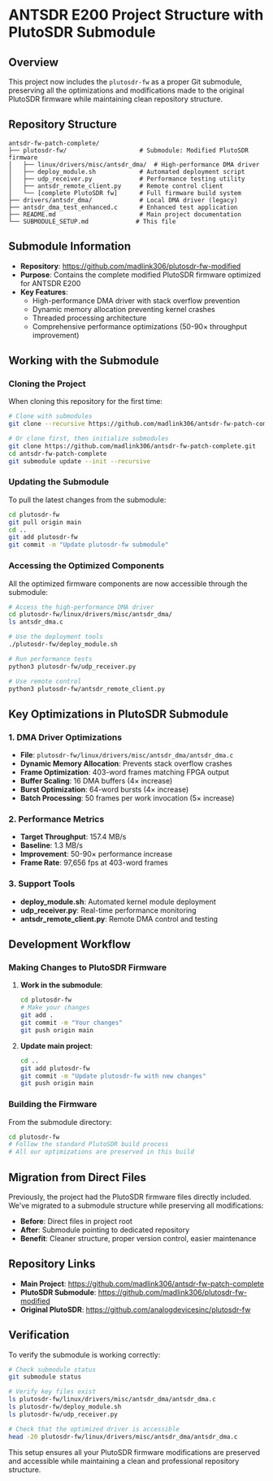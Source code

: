 # ANTSDR E200 Project Structure with PlutoSDR Submodule

## Overview

This project now includes the `plutosdr-fw` as a proper Git submodule, preserving all the optimizations and modifications made to the original PlutoSDR firmware while maintaining clean repository structure.

## Repository Structure

```
antsdr-fw-patch-complete/
├── plutosdr-fw/                    # Submodule: Modified PlutoSDR firmware
│   ├── linux/drivers/misc/antsdr_dma/  # High-performance DMA driver
│   ├── deploy_module.sh            # Automated deployment script
│   ├── udp_receiver.py             # Performance testing utility
│   ├── antsdr_remote_client.py     # Remote control client
│   └── [complete PlutoSDR fw]      # Full firmware build system
├── drivers/antsdr_dma/             # Local DMA driver (legacy)
├── antsdr_dma_test_enhanced.c      # Enhanced test application
├── README.md                       # Main project documentation
└── SUBMODULE_SETUP.md             # This file
```

## Submodule Information

- **Repository**: https://github.com/madlink306/plutosdr-fw-modified
- **Purpose**: Contains the complete modified PlutoSDR firmware optimized for ANTSDR E200
- **Key Features**:
  - High-performance DMA driver with stack overflow prevention
  - Dynamic memory allocation preventing kernel crashes
  - Threaded processing architecture
  - Comprehensive performance optimizations (50-90× throughput improvement)

## Working with the Submodule

### Cloning the Project

When cloning this repository for the first time:

```bash
# Clone with submodules
git clone --recursive https://github.com/madlink306/antsdr-fw-patch-complete.git

# Or clone first, then initialize submodules
git clone https://github.com/madlink306/antsdr-fw-patch-complete.git
cd antsdr-fw-patch-complete
git submodule update --init --recursive
```

### Updating the Submodule

To pull the latest changes from the submodule:

```bash
cd plutosdr-fw
git pull origin main
cd ..
git add plutosdr-fw
git commit -m "Update plutosdr-fw submodule"
```

### Accessing the Optimized Components

All the optimized firmware components are now accessible through the submodule:

```bash
# Access the high-performance DMA driver
cd plutosdr-fw/linux/drivers/misc/antsdr_dma/
ls antsdr_dma.c

# Use the deployment tools
./plutosdr-fw/deploy_module.sh

# Run performance tests
python3 plutosdr-fw/udp_receiver.py

# Use remote control
python3 plutosdr-fw/antsdr_remote_client.py
```

## Key Optimizations in PlutoSDR Submodule

### 1. DMA Driver Optimizations
- **File**: `plutosdr-fw/linux/drivers/misc/antsdr_dma/antsdr_dma.c`
- **Dynamic Memory Allocation**: Prevents stack overflow crashes
- **Frame Optimization**: 403-word frames matching FPGA output
- **Buffer Scaling**: 16 DMA buffers (4× increase)
- **Burst Optimization**: 64-word bursts (4× increase)
- **Batch Processing**: 50 frames per work invocation (5× increase)

### 2. Performance Metrics
- **Target Throughput**: 157.4 MB/s
- **Baseline**: 1.3 MB/s
- **Improvement**: 50-90× performance increase
- **Frame Rate**: 97,656 fps at 403-word frames

### 3. Support Tools
- **deploy_module.sh**: Automated kernel module deployment
- **udp_receiver.py**: Real-time performance monitoring
- **antsdr_remote_client.py**: Remote DMA control and testing

## Development Workflow

### Making Changes to PlutoSDR Firmware

1. **Work in the submodule**:
   ```bash
   cd plutosdr-fw
   # Make your changes
   git add .
   git commit -m "Your changes"
   git push origin main
   ```

2. **Update main project**:
   ```bash
   cd ..
   git add plutosdr-fw
   git commit -m "Update plutosdr-fw with new changes"
   git push origin main
   ```

### Building the Firmware

From the submodule directory:

```bash
cd plutosdr-fw
# Follow the standard PlutoSDR build process
# All our optimizations are preserved in this build
```

## Migration from Direct Files

Previously, the project had the PlutoSDR firmware files directly included. We've migrated to a submodule structure while preserving all modifications:

- **Before**: Direct files in project root
- **After**: Submodule pointing to dedicated repository
- **Benefit**: Cleaner structure, proper version control, easier maintenance

## Repository Links

- **Main Project**: https://github.com/madlink306/antsdr-fw-patch-complete
- **PlutoSDR Submodule**: https://github.com/madlink306/plutosdr-fw-modified
- **Original PlutoSDR**: https://github.com/analogdevicesinc/plutosdr-fw

## Verification

To verify the submodule is working correctly:

```bash
# Check submodule status
git submodule status

# Verify key files exist
ls plutosdr-fw/linux/drivers/misc/antsdr_dma/antsdr_dma.c
ls plutosdr-fw/deploy_module.sh
ls plutosdr-fw/udp_receiver.py

# Check that the optimized driver is accessible
head -20 plutosdr-fw/linux/drivers/misc/antsdr_dma/antsdr_dma.c
```

This setup ensures all your PlutoSDR firmware modifications are preserved and accessible while maintaining a clean and professional repository structure.
